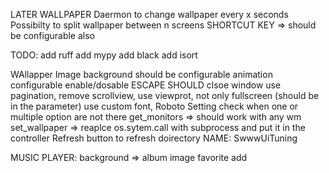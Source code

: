 LATER
  WALLPAPER
    Daermon to change wallpaper every x seconds
    Possibilty to split wallpaper between n screens
    SHORTCUT KEY => should be configurable also

TODO:
  add ruff
  add mypy
  add black
  add isort

WAllapper
    Image background should be configurable
    animation configurable enable/dosable
    ESCAPE SHOULD clsoe window
    use pagination, remove scrollview, use viewprot, not only fullscreen (should be in the parameter)
    use custom font, Roboto
    Setting check when one or multiple option are not there
    get_monitors => should work with any wm
    set_wallpaper => reaplce os.sytem.call with subprocess and put it in the controller
    Refresh button to refresh doirectory
    NAME: SwwwUiTuning


MUSIC PLAYER:
  background => album image
  favorite add

